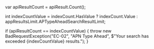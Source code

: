 var apiResultCount = apiResult.Count();

int indexCountValue = indexCount.HasValue ? indexCount.Value : appResultsLimit.APTypeAheadSearchResultLimit;

if (apiResultCount == indexCountValue)
{
    throw new BadRequestException("EC-02", "APN Type Ahead", 
        $"Your search has exceeded {indexCountValue} results.");
}
